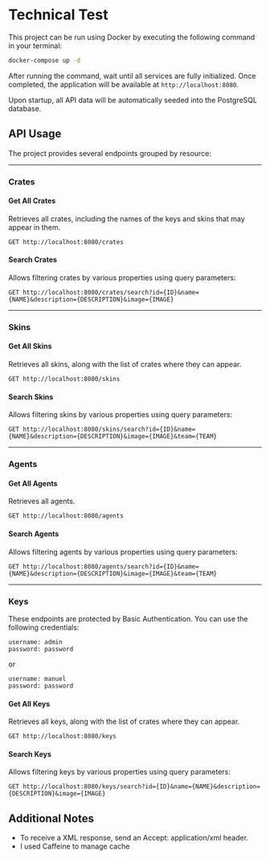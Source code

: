# Technical Test

This project can be run using Docker by executing the following command in your terminal:

```bash
docker-compose up -d
```

After running the command, wait until all services are fully initialized. Once completed, the application will be available at `http://localhost:8080`.

Upon startup, all API data will be automatically seeded into the PostgreSQL database.

## API Usage

The project provides several endpoints grouped by resource:

---

### Crates

#### Get All Crates

Retrieves all crates, including the names of the keys and skins that may appear in them.

```
GET http://localhost:8080/crates
```

#### Search Crates

Allows filtering crates by various properties using query parameters:

```
GET http://localhost:8080/crates/search?id={ID}&name={NAME}&description={DESCRIPTION}&image={IMAGE}
```

---

### Skins

#### Get All Skins

Retrieves all skins, along with the list of crates where they can appear.

```
GET http://localhost:8080/skins
```

#### Search Skins

Allows filtering skins by various properties using query parameters:

```
GET http://localhost:8080/skins/search?id={ID}&name={NAME}&description={DESCRIPTION}&image={IMAGE}&team={TEAM}
```

---

### Agents

#### Get All Agents

Retrieves all agents.

```
GET http://localhost:8080/agents
```

#### Search Agents

Allows filtering agents by various properties using query parameters:

```
GET http://localhost:8080/agents/search?id={ID}&name={NAME}&description={DESCRIPTION}&image={IMAGE}&team={TEAM}
```

---

### Keys

These endpoints are protected by Basic Authentication. You can use the following credentials:

```
username: admin
password: password
```

or

```
username: manuel
password: password
```

#### Get All Keys

Retrieves all keys, along with the list of crates where they can appear.

```
GET http://localhost:8080/keys
```

#### Search Keys

Allows filtering keys by various properties using query parameters:

```
GET http://localhost:8080/keys/search?id={ID}&name={NAME}&description={DESCRIPTION}&image={IMAGE}
```

## Additional Notes

- To receive a XML response, send an Accept: application/xml header.
- I used Caffeine to manage cache
